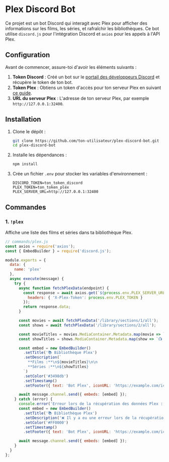 # Plex Discord Bot

Ce projet est un bot Discord qui interagit avec Plex pour afficher des informations sur les films, les séries, et rafraîchir les bibliothèques. Ce bot utilise `discord.js` pour l'intégration Discord et `axios` pour les appels à l'API Plex.

## Configuration

Avant de commencer, assure-toi d'avoir les éléments suivants :

1. **Token Discord** : Créé un bot sur le [portail des développeurs Discord](https://discord.com/developers/applications) et récupère le token de ton bot.
2. **Token Plex** : Obtiens un token d'accès pour ton serveur Plex en suivant [ce guide](https://support.plex.tv/articles/204059436-finding-an-authentication-token-x-plex-token/).
3. **URL du serveur Plex** : L'adresse de ton serveur Plex, par exemple `http://127.0.0.1:32400`.

## Installation

1. Clone le dépôt :

    ```bash
    git clone https://github.com/ton-utilisateur/plex-discord-bot.git
    cd plex-discord-bot
    ```

2. Installe les dépendances :

    ```bash
    npm install
    ```

3. Crée un fichier `.env` pour stocker les variables d'environnement :

    ```dotenv
    DISCORD_TOKEN=ton_token_discord
    PLEX_TOKEN=ton_token_plex
    PLEX_SERVER_URL=http://127.0.0.1:32400
    ```

## Commandes

### 1. `!plex`

Affiche une liste des films et séries dans ta bibliothèque Plex.

```javascript
// commands/plex.js
const axios = require('axios');
const { EmbedBuilder } = require('discord.js');

module.exports = {
  data: {
    name: 'plex'
  },
  async execute(message) {
    try {
      async function fetchPlexData(endpoint) {
        const response = await axios.get(`${process.env.PLEX_SERVER_URL}${endpoint}`, {
          headers: { 'X-Plex-Token': process.env.PLEX_TOKEN }
        });
        return response.data;
      }

      const movies = await fetchPlexData('/library/sections/1/all');
      const shows = await fetchPlexData('/library/sections/2/all');

      const movieTitles = movies.MediaContainer.Metadata.map(movie => `🎬 ${movie.title}`).join('\n') || 'Aucun film trouvé.';
      const showTitles = shows.MediaContainer.Metadata.map(show => `📺 ${show.title}`).join('\n') || 'Aucune série trouvée.';

      const embed = new EmbedBuilder()
        .setTitle('📚 Bibliothèque Plex')
        .setDescription(`
          **Films :**\n${movieTitles}\n\n
          **Séries :**\n${showTitles}
        `)
        .setColor('#3498db')
        .setTimestamp()
        .setFooter({ text: 'Bot Plex', iconURL: 'https://example.com/icon.png' });

      await message.channel.send({ embeds: [embed] });
    } catch (error) {
      console.error('Erreur lors de la récupération des données Plex :', error);
      const embed = new EmbedBuilder()
        .setTitle('📚 Bibliothèque Plex')
        .setDescription('❌ Il y a eu une erreur lors de la récupération des données Plex.')
        .setColor('#FF0000')
        .setTimestamp()
        .setFooter({ text: 'Bot Plex', iconURL: 'https://example.com/icon.png' });

      await message.channel.send({ embeds: [embed] });
    }
  }
};
